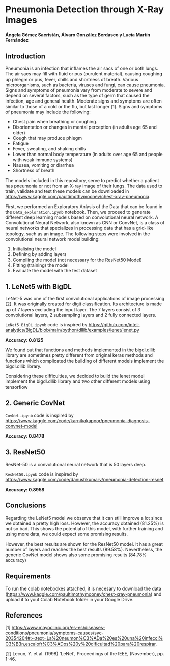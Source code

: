 # Pneumonia Detection through X-Ray Images

#### Ángela Gómez Sacristán, Álvaro González Berdasco y Lucía Martín Fernández

## Introduction

Pneumonia is an infection that inflames the air sacs of one or both lungs. The air sacs may fill with fluid or pus (purulent material), causing coughing up phlegm or pus, fever, chills and shortness of breath. Various microorganisms, such as bacteria, viruses and fungi, can cause pneumonia.
Signs and symptoms of pneumonia vary from moderate to severe and depend on several factors, such as the type of germ that caused the infection, age and general health. Moderate signs and symptoms are often similar to those of a cold or the flu, but last longer [1].
Signs and symptoms of pneumonia may include the following:

- Chest pain when breathing or coughing.
- Disorientation or changes in mental perception (in adults age 65 and older)
- Cough that may produce phlegm
- Fatigue
- Fever, sweating, and shaking chills
- Lower than normal body temperature (in adults over age 65 and people with weak immune systems)
- Nausea, vomiting or diarrhea
- Shortness of breath

The models included in this repository, serve to predict whether a patient has pneumonia or not from an X-ray image of their lungs. The data used to train, validate and test these models can be downloaded in https://www.kaggle.com/paultimothymooney/chest-xray-pneumonia. 

First, we performed an Exploratory Anlysis of the Data that can be found in the `Data_exploration.ipynb` notebook. Then, we proceed to generate different deep learning models based on convolutional neural network. A Convolutional Neural Network, also known as CNN or ConvNet, is a class of neural networks that specializes in processing data that has a grid-like topology, such as an image. The following steps were involved in the convolutional neural network model building:

1. Initialising the model
2. Defining by adding layers
3. Compiling the model (not necessary for the ResNet50 Model)
4. Fitting (training) the model 
5. Evaluate the model with the test dataset


## 1. LeNet5 with BigDL

LeNet-5 was one of the first convolutional applications of image processing [2]. It was originally created for digit classification. Its architecture is made up of 7 layers excluding the input layer. The 7 layers consist of 3 convolutional layers, 2 subsampling layers and 2 fully connected layers. 

`LeNet5_BigDL.ipynb` code is inspired by https://github.com/intel-analytics/BigDL/blob/main/python/dllib/examples/lenet/lenet.py

**Accuracy: 0.8125**

We found out that functions and methods implemented in the bigdl.dllib library are sometimes pretty different from original keras methods and functions which complicated the building of different models implement the bigdl.dllib library.

Considering these difficulties, we decided to build the lenet model implement the bigdl.dllib library and two other different models using tensorflow


## 2. Generic CovNet

`CovNet.ipynb` code is inspired by https://www.kaggle.com/code/karnikakapoor/pneumonia-diagnosis-convnet-model

**Accuracy: 0.8478**


## 3. ResNet50

ResNet-50 is a convolutional neural network that is 50 layers deep. 

`ResNet50.ipynb` code is inspired by https://www.kaggle.com/code/danushkumarv/pneumonia-detection-resnet

**Accuracy: 0.8958**


## Conclusions

Regarding the LeNet5 model we observe that it can still improve a lot since we obtained a pretty high loss. However, the accuracy obtained (81.25%) is not so bad. This shows the potential of this model, with further training and using more data, we could expect some promising results. 

However, the best results are shown for the ResNet50 model. It has a great number of layers and reaches the best results (89.58%). Nevertheless, the generic CovNet model shows also some promising results (84.78% accuracy) 


## Requirements

To run the colab notebookes attached, it is necesary to download the data (https://www.kaggle.com/paultimothymooney/chest-xray-pneumonia) and upload it to yout Colab Notebook folder in your Google Drive. 

## References

[1] https://www.mayoclinic.org/es-es/diseases-conditions/pneumonia/symptoms-causes/syc-20354204#:~:text=La%20neumon%C3%ADa%20es%20una%20infecci%C3%B3n,escalofr%C3%ADos%20y%20dificultad%20para%20respirar.

[2] Lecun, Y. et al. (1998) 'LeNet', Proceedings of the IEEE, (November), pp. 1-46.
